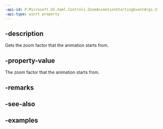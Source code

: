 ```yaml
---
-api-id: P:Microsoft.UI.Xaml.Controls.ZoomAnimationStartingEventArgs.StartZoomFactor
-api-type: winrt property
---
```


## -description

Gets the zoom factor that the animation starts from.

## -property-value

The zoom factor that the animation starts from.

## -remarks

## -see-also

## -examples

